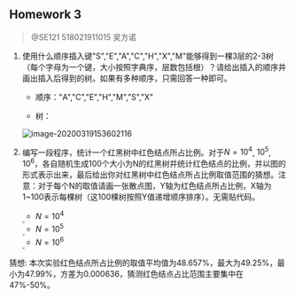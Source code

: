 ## Homework 3

> @SE121  518021911015 吴方诺

1. 使用什么顺序插入键"S","E","A","C","H","X","M"能够得到一棵3层的2-3树（每个字母为一个键，大小按照字典序，层数包括根）？请给出插入的顺序并画出插入后得到的树。如果有多种顺序，只需回答一种即可。

   - 顺序："A","C","E","H","M","S","X"

   - 树：

   ![image-20200319153602116](C:\Users\olivia\AppData\Roaming\Typora\typora-user-images\image-20200319153602116.png)

2. 编写一段程序，统计一个红黑树中红色结点所占比例。对于$N=10^4$, $10^5$, $10^6$，各自随机生成100个大小为N的红黑树并统计红色结点的比例，并以图的形式表示出来，最后给出你对红黑树中红色结点所占比例取值范围的猜想。注意：对于每个N的取值请画一张散点图，Y轴为红色结点所占比例，X轴为1~100表示每棵树（这100棵树按照Y值递增顺序排序）。无需贴代码。

   - $N=10^4$

   <img src="D:\university\SE121-算法设计与实现\homework\hw3\BRTree\BRTree\4.png" style="zoom: 25%;" />

   - $N = 10^5$

   <img src="D:\university\SE121-算法设计与实现\homework\hw3\BRTree\BRTree\5.png" style="zoom:25%;" />

   - $N = 10^6$

   <img src="D:\university\SE121-算法设计与实现\homework\hw3\BRTree\BRTree\6.png" style="zoom:25%;" />

猜想: 本次实验红色结点所占比例的取值平均值为48.657%，最大为49.25%，最小为47.99%，方差为0.000636，猜测红色结点占比范围主要集中在47%-50%。
